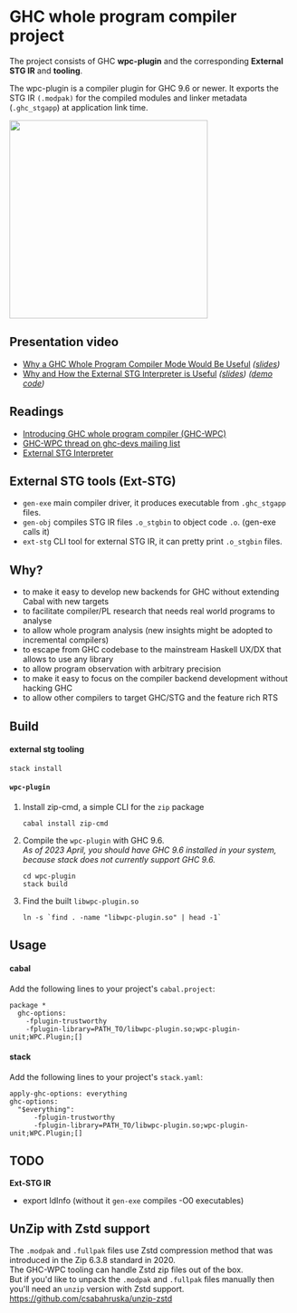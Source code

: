 # GHC whole program compiler project

The project consists of GHC **wpc-plugin** and the corresponding **External STG IR** and **tooling**.


The wpc-plugin is a compiler plugin for GHC 9.6 or newer. It exports the STG IR `(.modpak)` for the compiled modules and linker metadata (`.ghc_stgapp`) at application link time.  

<img height="350" src="https://user-images.githubusercontent.com/877489/114280753-0d311300-9a3b-11eb-8d50-facad35f0e9a.png"/>

## Presentation video
- [Why a GHC Whole Program Compiler Mode Would Be Useful](https://www.youtube.com/watch?v=lAoGF0jlxKI) *([slides](https://docs.google.com/presentation/d/18N8UOw-bexpoKlLLRHzSX-tY-yrbTnA6PQ9WtAVgUV4/edit?usp=sharing))*
- [Why and How the External STG Interpreter is Useful](https://www.youtube.com/watch?v=wt6iCgYmVGA) *([slides](https://docs.google.com/presentation/d/1Lmfpwtx_7TbIAGYnSE0HqkawRu75y2GGwbObuu0xYPY/edit#slide=id.p))* *([demo code](https://github.com/grin-compiler/ext-stg-interpreter-presentation-demos))*

## Readings
- [Introducing GHC whole program compiler (GHC-WPC)](https://www.patreon.com/posts/introducing-ghc-38173710)
- [GHC-WPC thread on ghc-devs mailing list](https://mail.haskell.org/pipermail/ghc-devs/2020-June/018994.html)
- [External STG Interpreter](https://www.patreon.com/posts/external-stg-49857800)

## External STG tools (Ext-STG)
- `gen-exe` main compiler driver, it produces executable from `.ghc_stgapp` files.
- `gen-obj` compiles STG IR files `.o_stgbin` to object code `.o`. (gen-exe calls it)
- `ext-stg` CLI tool for external STG IR, it can pretty print `.o_stgbin` files.

## Why?
- to make it easy to develop new backends for GHC without extending Cabal with new targets
- to facilitate compiler/PL research that needs real world programs to analyse
- to allow whole program analysis (new insights might be adopted to incremental compilers)  
- to escape from GHC codebase to the mainstream Haskell UX/DX that allows to use any library
- to allow program observation with arbitrary precision
- to make it easy to focus on the compiler backend development without hacking GHC
- to allow other compilers to target GHC/STG and the feature rich RTS 

## Build
#### external stg tooling
   ```
   stack install
   ```
#### `wpc-plugin`

1. Install zip-cmd, a simple CLI for the `zip` package
   ```
   cabal install zip-cmd
   ```
2. Compile the `wpc-plugin` with GHC 9.6.  
   *As of 2023 April, you should have GHC 9.6 installed in your system, because stack does not currently support GHC 9.6.*
   ```
   cd wpc-plugin
   stack build
   ```
3. Find the built `libwpc-plugin.so`
   ```
   ln -s `find . -name "libwpc-plugin.so" | head -1`
   ```

## Usage
#### cabal
Add the following lines to your project's `cabal.project`:
```
package *
  ghc-options:
    -fplugin-trustworthy
    -fplugin-library=PATH_TO/libwpc-plugin.so;wpc-plugin-unit;WPC.Plugin;[]
```
#### stack
Add the following lines to your project's `stack.yaml`:
```
apply-ghc-options: everything
ghc-options:
  "$everything":
      -fplugin-trustworthy
      -fplugin-library=PATH_TO/libwpc-plugin.so;wpc-plugin-unit;WPC.Plugin;[]
```

## TODO
**Ext-STG IR**
- export IdInfo (without it `gen-exe` compiles -O0 executables)

## UnZip with Zstd support
The `.modpak` and `.fullpak` files use Zstd compression method that was introduced in the Zip 6.3.8 standard in 2020.  
The GHC-WPC tooling can handle Zstd zip files out of the box.  
But if you'd like to unpack the `.modpak` and `.fullpak` files manually then you'll need an `unzip` version with Zstd support.  
https://github.com/csabahruska/unzip-zstd
